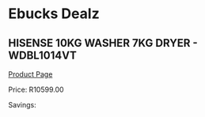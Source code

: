 
# Ebucks Dealz
## HISENSE 10KG WASHER 7KG DRYER - WDBL1014VT
[Product Page](https://www.ebucks.com/web/shop/productSelected.do?prodId=1173217540&catId=704981826)

Price: R10599.00

Savings: 


	